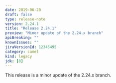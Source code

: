 ```yaml
---
date: 2019-06-20
draft: false 
type: release-note
version: 2.24.1
title: "Release 2.24.1"
preview: "Minor update of the 2.24.x branch"
apiBreaking: ""
knownIssues: ""
jiraVersionId: 12345495
category: camel
kind: legacy
jdk: [8]
---
```


This release is a minor update of the 2.24.x branch.
